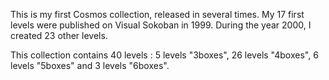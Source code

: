 This is my first Cosmos collection, released in several times. My 17 first levels were published on Visual Sokoban in 1999.  During the year 2000, I created 23 other levels. 

This collection contains 40 levels : 5 levels "3boxes",  26 levels "4boxes", 6 levels "5boxes" and 3 levels "6boxes".  
